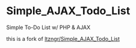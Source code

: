# Simple_AJAX_Todo_List
Simple To-Do List w/ PHP &amp; AJAX

this is a fork of [ltzngr/Simple_AJAX_Todo_List](ltzngr/Simple_AJAX_Todo_List)
